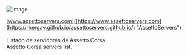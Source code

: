 ![image](https://user-images.githubusercontent.com/55440104/184105176-4d10ede7-ed3d-425e-a1f5-5b1981f3913a.png)

[www.assettoservers.com]([https://www.assettoservers.com](https://rhergav.github.io/assettoservers.github.io/) "AssettoServers")<br/><br/>
Listado de servidores de Assetto Corsa.<br/>
Assetto Corsa servers list.


